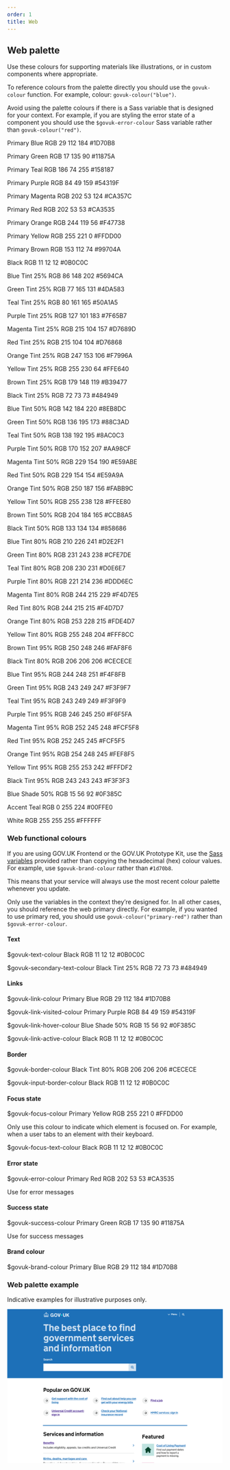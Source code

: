 ```yaml
---
order: 1
title: Web
---
```


## Web palette

Use these colours for supporting materials like illustrations, or in custom components where appropriate.

To reference colours from the palette directly you should use the `govuk-colour` function. For example, colour: `govuk-colour("blue")`.

Avoid using the palette colours if there is a Sass variable that is designed for your context. For example, if you are styling the error state of a component you should use the `$govuk-error-colour` Sass variable rather than `govuk-colour("red")`.

<!-- It was easier to copy this order, but we'd probably want to bunch them per colour -->

Primary Blue
RGB 29 112 184
#1D70B8

Primary Green
RGB 17 135 90
#11875A

Primary Teal
RGB 186 74 255
#158187

Primary Purple
RGB 84 49 159
#54319F

Primary Magenta
RGB 202 53 124
#CA357C

Primary Red
RGB 202 53 53
#CA3535

Primary Orange
RGB 244 119 56
#F47738

Primary Yellow
RGB 255 221 0
#FFDD00

Primary Brown
RGB 153 112 74
#99704A

Black
RGB 11 12 12
#0B0C0C

Blue Tint 25%
RGB 86 148 202
#5694CA

Green Tint 25%
RGB 77 165 131
#4DA583

Teal Tint 25%
RGB 80 161 165
#50A1A5

Purple Tint 25%
RGB 127 101 183
#7F65B7

Magenta Tint 25%
RGB 215 104 157
#D7689D

Red Tint 25%
RGB 215 104 104
#D76868

Orange Tint 25%
RGB 247 153 106
#F7996A

Yellow Tint 25%
RGB 255 230 64
#FFE640

Brown Tint 25%
RGB 179 148 119
#B39477

Black Tint 25%
RGB 72 73 73
#484949

Blue Tint 50%
RGB 142 184 220
#8EB8DC

Green Tint 50%
RGB 136 195 173
#88C3AD

Teal Tint 50%
RGB 138 192 195
#8AC0C3

Purple Tint 50%
RGB 170 152 207
#AA98CF

Magenta Tint 50%
RGB 229 154 190
#E59ABE

Red Tint 50%
RGB 229 154 154
#E59A9A

Orange Tint 50%
RGB 250 187 156
#FABB9C

Yellow Tint 50%
RGB 255 238 128
#FFEE80

Brown Tint 50%
RGB 204 184 165
#CCB8A5

Black Tint 50%
RGB 133 134 134
#858686

Blue Tint 80%
RGB 210 226 241
#D2E2F1

Green Tint 80%
RGB 231 243 238
#CFE7DE

Teal Tint 80%
RGB 208 230 231
#D0E6E7

Purple Tint 80%
RGB 221 214 236
#DDD6EC

Magenta Tint 80%
RGB 244 215 229
#F4D7E5

Red Tint 80%
RGB 244 215 215
#F4D7D7

Orange Tint 80%
RGB 253 228 215
#FDE4D7

Yellow Tint 80%
RGB 255 248 204
#FFF8CC

Brown Tint 95%
RGB 250 248 246
#FAF8F6

Black Tint 80%
RGB 206 206 206
#CECECE

Blue Tint 95%
RGB 244 248 251
#F4F8FB

Green Tint 95%
RGB 243 249 247
#F3F9F7

Teal Tint 95%
RGB 243 249 249
#F3F9F9

Purple Tint 95%
RGB 246 245 250
#F6F5FA

Magenta Tint 95%
RGB 252 245 248
#FCF5F8

Red Tint 95%
RGB 252 245 245
#FCF5F5

Orange Tint 95%
RGB 254 248 245
#FEF8F5

Yellow Tint 95%
RGB 255 253 242
#FFFDF2

Black Tint 95%
RGB 243 243 243
#F3F3F3

<!-- under blue -->

Blue Shade 50%
RGB 15 56 92
#0F385C

<!-- under teal -->

Accent Teal
RGB 0 255 224
#00FFE0

<!-- under black -->

White
RGB 255 255 255
#FFFFFF

### Web functional colours

If you are using GOV.UK Frontend or the GOV.UK Prototype Kit, use the [Sass variables](https://frontend.design-system.service.gov.uk/sass-api-reference/#colours) provided rather than copying the hexadecimal (hex) colour values. For example, use `$govuk-brand-colour` rather than `#1d70b8`.

This means that your service will always use the most recent colour palette whenever you update.

Only use the variables in the context they’re designed for. In all other cases, you should reference the web primary directly. For example, if you wanted to use primary red, you should use `govuk-colour("primary-red")` rather than `$govuk-error-colour`.

#### Text

$govuk-text-colour
Black
RGB 11 12 12
#0B0C0C

$govuk-secondary-text-colour
Black Tint 25%
RGB 72 73 73
#484949

#### Links

$govuk-link-colour
Primary Blue
RGB 29 112 184
#1D70B8

$govuk-link-visited-colour
Primary Purple
RGB 84 49 159
#54319F

$govuk-link-hover-colour
Blue Shade 50%
RGB 15 56 92
#0F385C

$govuk-link-active-colour
Black
RGB 11 12 12
#0B0C0C

#### Border

$govuk-border-colour
Black Tint 80%
RGB 206 206 206
#CECECE

$govuk-input-border-colour
Black
RGB 11 12 12
#0B0C0C

#### Focus state

$govuk-focus-colour
Primary Yellow
RGB 255 221 0
#FFDD00

Only use this colour to indicate which element is focused on. For example, when a user tabs to an element with their keyboard.

$govuk-focus-text-colour
Black
RGB 11 12 12
#0B0C0C

#### Error state

$govuk-error-colour
Primary Red
RGB 202 53 53
#CA3535

Use for error messages

#### Success state

$govuk-success-colour
Primary Green
RGB 17 135 90
#11875A

Use for success messages

#### Brand colour

$govuk-brand-colour
Primary Blue
RGB 29 112 184
#1D70B8

### Web palette example

Indicative examples for illustrative purposes only.

![TODO](./example.png)
